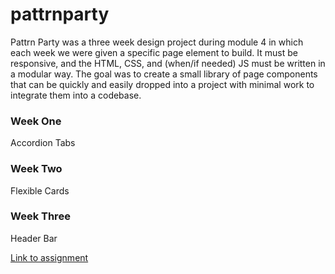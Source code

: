 # pattrnparty

Pattrn Party was a three week design project during module 4 in which each week we were given a specific page element to build. It must be responsive, and the HTML, CSS, and (when/if needed) JS must be written in a modular way. The goal was to create a small library of page components that can be quickly and easily dropped into a project with minimal work to integrate them into a codebase.

### Week One

Accordion Tabs

### Week Two

Flexible Cards

### Week Three

Header Bar

[Link to assignment](http://frontend.turing.io/projects/pattrn-party.html)
